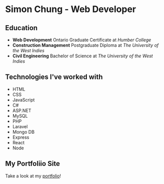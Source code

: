 # Simon Chung - Web Developer


## Education

* **Web Development** Ontario Graduate Certificate at *Humber College*
* **Construction Management** Postgraduate Diploma at *The University of the West Indies*
* **Civil Engineering** Bachelor of Science at *The University of the West Indies*

## Technologies I've worked with

- HTML
- CSS
- JavaScript
- C#
- ASP.NET
- MySQL
- PHP
- Laravel
- Mongo DB
- Express
- React
- Node

## My Portfoliio Site

Take a look at my [portfolio](https://simonmchung.com)!








<!--
**SimonChung2/SimonChung2** is a ✨ _special_ ✨ repository because its `README.md` (this file) appears on your GitHub profile.

Here are some ideas to get you started:

- 🔭 I’m currently working on ...
- 🌱 I’m currently learning ...
- 👯 I’m looking to collaborate on ...
- 🤔 I’m looking for help with ...
- 💬 Ask me about ...
- 📫 How to reach me: ...
- 😄 Pronouns: ...
- ⚡ Fun fact: ...
-->


